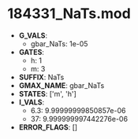 # 184331_NaTs.mod

- **G_VALS**:
  - gbar_NaTs: 1e-05
- **GATES**:
  - h: 1
  - m: 3
- **SUFFIX**: NaTs
- **GMAX_NAME**: gbar_NaTs
- **STATES**: ['m', 'h']
- **I_VALS**:
  - 6.3: 9.99999999850857e-06
  - 37: 9.999999997442276e-06
- **ERROR_FLAGS**: []
